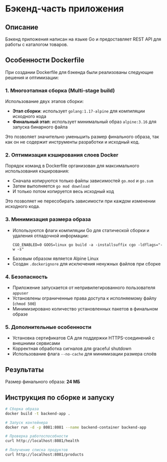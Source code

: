 # Бэкенд-часть приложения

## Описание
Бэкенд приложения написан на языке Go и предоставляет REST API для работы с каталогом товаров. 

## Особенности Dockerfile

При создании Dockerfile для бэкенда были реализованы следующие решения и оптимизации:

### 1. Многоэтапная сборка (Multi-stage build)
Использование двух этапов сборки:
- **Этап сборки**: использует `golang:1.17-alpine` для компиляции исходного кода
- **Финальный этап**: использует минимальный образ `alpine:3.16` для запуска бинарного файла

Это позволяет значительно уменьшить размер финального образа, так как он не содержит инструменты разработки и исходный код.

### 2. Оптимизация кэширования слоев Docker
Порядок команд в Dockerfile организован для максимального использования кэширования:
- Сначала копируются только файлы зависимостей `go.mod` и `go.sum`
- Затем выполняется `go mod download`
- И только потом копируется весь исходный код

Это позволяет не пересобирать зависимости при каждом изменении исходного кода.

### 3. Минимизация размера образа
- Используются флаги компиляции Go для статической сборки и удаления отладочной информации:
  ```
  CGO_ENABLED=0 GOOS=linux go build -a -installsuffix cgo -ldflags="-w -s"
  ```
- Базовым образом является Alpine Linux
- Создан `.dockerignore` для исключения ненужных файлов при сборке

### 4. Безопасность
- Приложение запускается от непривилегированного пользователя `appuser`
- Установлены ограниченные права доступа к исполняемому файлу (`chmod 500`)
- Минимизировано количество установленных пакетов в финальном образе

### 5. Дополнительные особенности
- Установка сертификатов CA для поддержки HTTPS-соединений с внешними сервисами
- Корректная обработка сигналов для graceful shutdown
- Использование флага `--no-cache` для минимизации размера слоёв

## Результаты

Размер финального образа: **24 МБ**

## Инструкция по сборке и запуску

```bash
# Сборка образа
docker build -t backend-app .

# Запуск контейнера
docker run -d -p 8081:8081 --name backend-container backend-app

# Проверка работоспособности
curl http://localhost:8081/health

# Получение списка продуктов
curl http://localhost:8081/products
```
